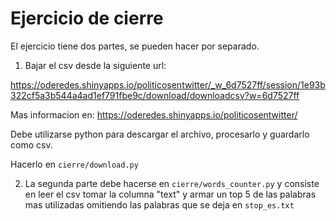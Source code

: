 # Ejercicio de cierre

El ejercicio tiene dos partes, se pueden hacer por separado. 

1) Bajar el csv desde la siguiente url:

https://oderedes.shinyapps.io/politicosentwitter/_w_6d7527ff/session/1e93b322cf5a3b544a4ad1ef791fbe9c/download/downloadcsv?w=6d7527ff

Mas informacion en: https://oderedes.shinyapps.io/politicosentwitter/

Debe utilizarse python para descargar el archivo, procesarlo y guardarlo como csv.

Hacerlo en `cierre/download.py`

2) La segunda parte debe hacerse en `cierre/words_counter.py` y consiste en leer el csv
tomar la columna "text" y armar un top 5 de las palabras mas utilizadas omitiendo las palabras que se deja en `stop_es.txt` 



